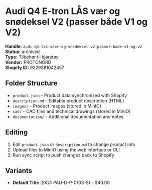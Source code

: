# Audi Q4 E-tron LÅS vær og snødeksel V2 (passer både V1 og V2)

**Handle:** `audi-q4-las-vaer-og-snodeksel-v2-passer-bade-v1-og-v2`  
**Status:** archived  
**Type:** Tilbehør til kjøretøy  
**Vendor:** PROTONORD  
**Shopify ID:** 9229381042457  

## Folder Structure

- `product.json` - Product data synchronized with Shopify
- `description.md` - Editable product description (HTML)
- `images/` - Product images (stored in MinIO)
- `cad/` - CAD files and technical drawings (stored in MinIO)
- `documentation/` - Additional documentation and notes

## Editing

1. Edit `product.json` or `description.md` to change product info
2. Upload files to MinIO using the web interface or CLI
3. Run sync script to push changes back to Shopify

## Variants

- **Default Title** (SKU: PAU-D-P-0103-S) - $40.00
